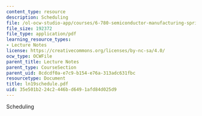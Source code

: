 ```yaml
---
content_type: resource
description: Scheduling
file: /ol-ocw-studio-app/courses/6-780-semiconductor-manufacturing-spring-2003/35e501b224c2446bd6491afd84d025d9_ln19schedule.pdf
file_size: 192372
file_type: application/pdf
learning_resource_types:
- Lecture Notes
license: https://creativecommons.org/licenses/by-nc-sa/4.0/
ocw_type: OCWFile
parent_title: Lecture Notes
parent_type: CourseSection
parent_uid: 8cdcdf0a-e7c9-b154-e76a-313adc631fbc
resourcetype: Document
title: ln19schedule.pdf
uid: 35e501b2-24c2-446b-d649-1afd84d025d9
---
```

Scheduling